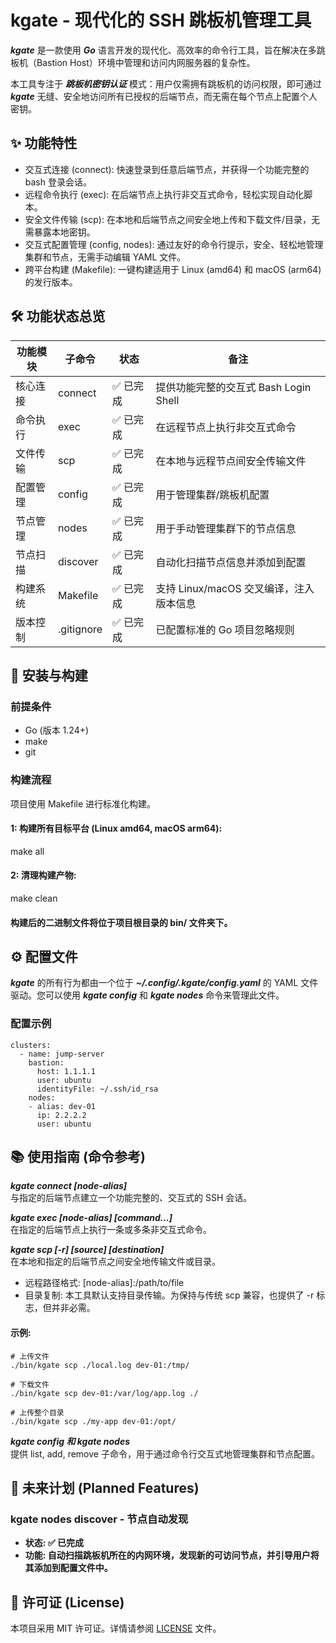 # kgate - 现代化的 SSH 跳板机管理工具

***kgate*** 是一款使用 ***Go*** 语言开发的现代化、高效率的命令行工具，旨在解决在多跳板机（Bastion Host）环境中管理和访问内网服务器的复杂性。

本工具专注于 ***跳板机密钥认证*** 模式：用户仅需拥有跳板机的访问权限，即可通过 ***kgate*** 无缝、安全地访问所有已授权的后端节点，而无需在每个节点上配置个人密钥。

## ✨ 功能特性
- 交互式连接 (connect): 快速登录到任意后端节点，并获得一个功能完整的 bash 登录会话。
- 远程命令执行 (exec): 在后端节点上执行非交互式命令，轻松实现自动化脚本。
- 安全文件传输 (scp): 在本地和后端节点之间安全地上传和下载文件/目录，无需暴露本地密钥。
- 交互式配置管理 (config, nodes): 通过友好的命令行提示，安全、轻松地管理集群和节点，无需手动编辑 YAML 文件。
- 跨平台构建 (Makefile): 一键构建适用于 Linux (amd64) 和 macOS (arm64) 的发行版本。

## 🛠️ 功能状态总览

| 功能模块 | 子命令        | 状态 | 备注                          |
|------|------------|--|-----------------------------|
| 核心连接 | connect    | ✅ 已完成 | 提供功能完整的交互式 Bash Login Shell |
| 命令执行 | exec       | ✅ 已完成 | 在远程节点上执行非交互式命令              |
| 文件传输 | scp        | ✅ 已完成 | 在本地与远程节点间安全传输文件             |
| 配置管理 | config     | ✅ 已完成 | 用于管理集群/跳板机配置                |
| 节点管理 | nodes      | ✅ 已完成 | 用于手动管理集群下的节点信息              |
| 节点扫描 | discover   | ✅ 已完成 | 自动化扫描节点信息并添加到配置             |
| 构建系统 | Makefile   | ✅ 已完成 | 支持 Linux/macOS 交叉编译，注入版本信息  |
| 版本控制 | .gitignore | ✅ 已完成 | 已配置标准的 Go 项目忽略规则            |

## 🚀 安装与构建
### 前提条件
- Go (版本 1.24+)
- make
- git
### 构建流程
项目使用 Makefile 进行标准化构建。

#### 1: 构建所有目标平台 (Linux amd64, macOS arm64):
make all

#### 2: 清理构建产物:
make clean

#### 构建后的二进制文件将位于项目根目录的 bin/ 文件夹下。

## ⚙️ 配置文件
***kgate*** 的所有行为都由一个位于 ***~/.config/.kgate/config.yaml*** 的 YAML 文件驱动。您可以使用 ***kgate config*** 和 ***kgate nodes*** 命令来管理此文件。

### 配置示例
```shell
clusters:
  - name: jump-server
    bastion:
      host: 1.1.1.1
      user: ubuntu
      identityFile: ~/.ssh/id_rsa
    nodes:
    - alias: dev-01
      ip: 2.2.2.2
      user: ubuntu
```

## 📚 使用指南 (命令参考)
***kgate connect [node-alias]*** \
与指定的后端节点建立一个功能完整的、交互式的 SSH 会话。

***kgate exec [node-alias] [command...]*** \
在指定的后端节点上执行一条或多条非交互式命令。

***kgate scp [-r] [source] [destination]*** \
在本地和指定的后端节点之间安全地传输文件或目录。
- 远程路径格式: [node-alias]:/path/to/file
- 目录复制: 本工具默认支持目录传输。为保持与传统 scp 兼容，也提供了 -r 标志，但并非必需。

#### 示例:
```shell
# 上传文件
./bin/kgate scp ./local.log dev-01:/tmp/

# 下载文件
./bin/kgate scp dev-01:/var/log/app.log ./

# 上传整个目录
./bin/kgate scp ./my-app dev-01:/opt/
```
***kgate config 和 kgate nodes*** \
提供 list, add, remove 子命令，用于通过命令行交互式地管理集群和节点配置。

## 🔮 未来计划 (Planned Features)
### kgate nodes discover - 节点自动发现
- **状态: ✅ 已完成**
- **功能: 自动扫描跳板机所在的内网环境，发现新的可访问节点，并引导用户将其添加到配置文件中。**

## 📄 许可证 (License)
本项目采用 MIT 许可证。详情请参阅 [LICENSE](./LICENSE) 文件。